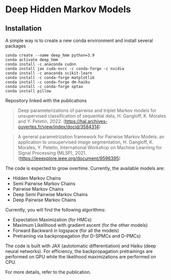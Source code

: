 # Deep Hidden Markov Models

## Installation
A simple way is to create a new conda environment and install several packages
```
conda create --name deep_hmm python=3.9
conda activate deep_hmm
conda install -c anaconda cudnn
conda install jax cuda-nvcc -c conda-forge -c nvidia
conda install -c anaconda scikit-learn 
conda install -c conda-forge matplotlib 
conda install -c conda-forge dm-haiku 
conda install -c conda-forge optax
conda install pillow
```

Repository linked with the publications

> Deep parameterizations of pairwise and triplet Markov models for unsupervised
> classification of sequential data, H. Gangloff, K. Morales and Y. Petetin, 2022. 
> (https://hal.archives-ouvertes.fr/view/index/docid/3584314)

> A general parametrization framework for Pairwise Markov Models: an application to unsupervised image segmentation, H. Gangloff, K. Morales, Y. Petetin, International Workshop on Machine Learning for Signal Processing (MLSP), 2021.
> (https://ieeexplore.ieee.org/document/9596395)

The code is expected to grow overtime. Currently, the available models are:
- Hidden Markov Chains
- Semi Pairwise Markov Chains
- Pairwise Markov Chains
- Deep Semi Pairwise Markov Chains
- Deep Pairwise Markov Chains

Currently, you will find the following algorithms:
- Expectation Maximization (for HMCs)
- Maximum Likelihood with gradient ascent (for the other models)
- Forward Backward in logspace (for all the models)
- Pretraining via backpropagation (for D-SPMCs and D-PMCs)

The code is built with JAX (autotomatic differentiation) and Haiku (deep neural networks). For efficiency, the backpropagation pretrainings are performed on GPU while the likelihood maximizations are performed on CPU.

For more details, refer to the publication.
